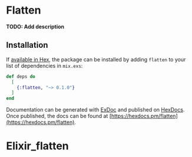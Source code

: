# Flatten

**TODO: Add description**

## Installation

If [available in Hex](https://hex.pm/docs/publish), the package can be installed
by adding `flatten` to your list of dependencies in `mix.exs`:

```elixir
def deps do
  [
    {:flatten, "~> 0.1.0"}
  ]
end
```

Documentation can be generated with [ExDoc](https://github.com/elixir-lang/ex_doc)
and published on [HexDocs](https://hexdocs.pm). Once published, the docs can
be found at [https://hexdocs.pm/flatten](https://hexdocs.pm/flatten).

# Elixir_flatten
